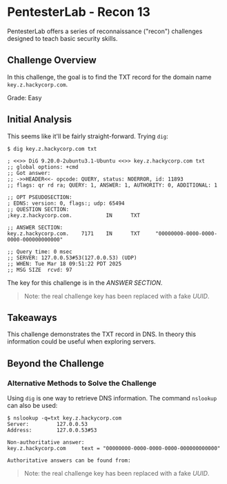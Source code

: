 # PentesterLab - Recon 13

PentesterLab offers a series of reconnaissance ("recon") challenges designed to
teach basic security skills.

## Challenge Overview

In this challenge, the goal is to find the TXT record for the domain name
`key.z.hackycorp.com`.

Grade: Easy

## Initial Analysis

This seems like it'll be fairly straight-forward. Trying `dig`:

```
$ dig key.z.hackycorp.com txt

; <<>> DiG 9.20.0-2ubuntu3.1-Ubuntu <<>> key.z.hackycorp.com txt
;; global options: +cmd
;; Got answer:
;; ->>HEADER<<- opcode: QUERY, status: NOERROR, id: 11893
;; flags: qr rd ra; QUERY: 1, ANSWER: 1, AUTHORITY: 0, ADDITIONAL: 1

;; OPT PSEUDOSECTION:
; EDNS: version: 0, flags:; udp: 65494
;; QUESTION SECTION:
;key.z.hackycorp.com.           IN      TXT

;; ANSWER SECTION:
key.z.hackycorp.com.    7171    IN      TXT     "00000000-0000-0000-0000-000000000000"

;; Query time: 0 msec
;; SERVER: 127.0.0.53#53(127.0.0.53) (UDP)
;; WHEN: Tue Mar 18 09:51:22 PDT 2025
;; MSG SIZE  rcvd: 97
```

The key for this challenge is in the _ANSWER SECTION_.

> Note: the real challenge key has been replaced with a fake _UUID_.

## Takeaways

This challenge demonstrates the TXT record in DNS. In theory this information
could be useful when exploring servers.

## Beyond the Challenge

### Alternative Methods to Solve the Challenge

Using `dig` is one way to retrieve DNS information. The command `nslookup` can
also be used:

```
$ nslookup -q=txt key.z.hackycorp.com
Server:         127.0.0.53
Address:        127.0.0.53#53

Non-authoritative answer:
key.z.hackycorp.com     text = "00000000-0000-0000-0000-000000000000"

Authoritative answers can be found from:

```

> Note: the real challenge key has been replaced with a fake _UUID_.
